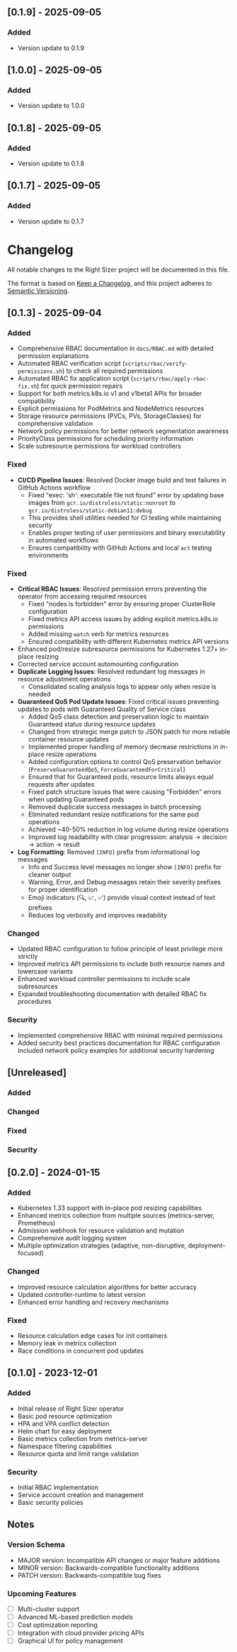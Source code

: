 ## [0.1.9] - 2025-09-05

### Added
- Version update to 0.1.9

## [1.0.0] - 2025-09-05

### Added
- Version update to 1.0.0

## [0.1.8] - 2025-09-05

### Added
- Version update to 0.1.8

## [0.1.7] - 2025-09-05

### Added
- Version update to 0.1.7

# Changelog

All notable changes to the Right Sizer project will be documented in this file.

The format is based on [Keep a Changelog](https://keepachangelog.com/en/1.0.0/),
and this project adheres to [Semantic Versioning](https://semver.org/spec/v2.0.0.html).

## [0.1.3] - 2025-09-04

### Added
- Comprehensive RBAC documentation in `docs/RBAC.md` with detailed permission explanations
- Automated RBAC verification script (`scripts/rbac/verify-permissions.sh`) to check all required permissions
- Automated RBAC fix application script (`scripts/rbac/apply-rbac-fix.sh`) for quick permission repairs
- Support for both metrics.k8s.io v1 and v1beta1 APIs for broader compatibility
- Explicit permissions for PodMetrics and NodeMetrics resources
- Storage resource permissions (PVCs, PVs, StorageClasses) for comprehensive validation
- Network policy permissions for better network segmentation awareness
- PriorityClass permissions for scheduling priority information
- Scale subresource permissions for workload controllers

### Fixed
- **CI/CD Pipeline Issues**: Resolved Docker image build and test failures in GitHub Actions workflow
  - Fixed "exec: 'sh': executable file not found" error by updating base images from `gcr.io/distroless/static:nonroot` to `gcr.io/distroless/static-debian11:debug`
  - This provides shell utilities needed for CI testing while maintaining security
  - Enables proper testing of user permissions and binary executability in automated workflows
  - Ensures compatibility with GitHub Actions and local `act` testing environments

### Fixed
- **Critical RBAC Issues**: Resolved permission errors preventing the operator from accessing required resources
  - Fixed "nodes is forbidden" error by ensuring proper ClusterRole configuration
  - Fixed metrics API access issues by adding explicit metrics.k8s.io permissions
  - Added missing `watch` verb for metrics resources
  - Ensured compatibility with different Kubernetes metrics API versions
- Enhanced pod/resize subresource permissions for Kubernetes 1.27+ in-place resizing
- Corrected service account automounting configuration
- **Duplicate Logging Issues**: Resolved redundant log messages in resource adjustment operations
  - Consolidated scaling analysis logs to appear only when resize is needed
- **Guaranteed QoS Pod Update Issues**: Fixed critical issues preventing updates to pods with Guaranteed Quality of Service class
  - Added QoS class detection and preservation logic to maintain Guaranteed status during resource updates
  - Changed from strategic merge patch to JSON patch for more reliable container resource updates
  - Implemented proper handling of memory decrease restrictions in in-place resize operations
  - Added configuration options to control QoS preservation behavior (`PreserveGuaranteedQoS`, `ForceGuaranteedForCritical`)
  - Ensured that for Guaranteed pods, resource limits always equal requests after updates
  - Fixed patch structure issues that were causing "Forbidden" errors when updating Guaranteed pods
  - Removed duplicate success messages in batch processing
  - Eliminated redundant resize notifications for the same pod operations
  - Achieved ~40-50% reduction in log volume during resize operations
  - Improved log readability with clear progression: analysis → decision → action → result
- **Log Formatting**: Removed `[INFO]` prefix from informational log messages
  - Info and Success level messages no longer show `[INFO]` prefix for cleaner output
  - Warning, Error, and Debug messages retain their severity prefixes for proper identification
  - Emoji indicators (🔍, 📈, ✅) provide visual context instead of text prefixes
  - Reduces log verbosity and improves readability

### Changed
- Updated RBAC configuration to follow principle of least privilege more strictly
- Improved metrics API permissions to include both resource names and lowercase variants
- Enhanced workload controller permissions to include scale subresources
- Expanded troubleshooting documentation with detailed RBAC fix procedures

### Security
- Implemented comprehensive RBAC with minimal required permissions
- Added security best practices documentation for RBAC configuration
Included network policy examples for additional security hardening

## [Unreleased]

### Added

### Changed

### Fixed

### Security

## [0.2.0] - 2024-01-15

### Added
- Kubernetes 1.33 support with in-place pod resizing capabilities
- Enhanced metrics collection from multiple sources (metrics-server, Prometheus)
- Admission webhook for resource validation and mutation
- Comprehensive audit logging system
- Multiple optimization strategies (adaptive, non-disruptive, deployment-focused)

### Changed
- Improved resource calculation algorithms for better accuracy
- Updated controller-runtime to latest version
- Enhanced error handling and recovery mechanisms

### Fixed
- Resource calculation edge cases for init containers
- Memory leak in metrics collection
- Race conditions in concurrent pod updates

## [0.1.0] - 2023-12-01

### Added
- Initial release of Right Sizer operator
- Basic pod resource optimization
- HPA and VPA conflict detection
- Helm chart for easy deployment
- Basic metrics collection from metrics-server
- Namespace filtering capabilities
- Resource quota and limit range validation

### Security
- Initial RBAC implementation
- Service account creation and management
- Basic security policies

## Notes

### Version Schema
- MAJOR version: Incompatible API changes or major feature additions
- MINOR version: Backwards-compatible functionality additions
- PATCH version: Backwards-compatible bug fixes

### Upcoming Features
- [ ] Multi-cluster support
- [ ] Advanced ML-based prediction models
- [ ] Cost optimization reporting
- [ ] Integration with cloud provider pricing APIs
- [ ] Graphical UI for policy management